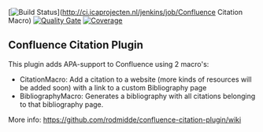 [![Build Status](http://ci.icaprojecten.nl/jenkins/buildStatus/icon?job=Confluence%20Citation%20Macro)](http://ci.icaprojecten.nl/jenkins/job/Confluence Citation Macro)
[![Quality Gate](http://ci.icaprojecten.nl/api/badges/gate?key=nl.mdlware.confluence.plugins.citation)](http://ci.icaprojecten.nl/dashboard/index/nl.mdlware.confluence.plugins.citation)
[![Coverage](http://ci.icaprojecten.nl/api/badges/measure?key=nl.mdlware.confluence.plugins.citation&metric=coverage)](http://ci.icaprojecten.nl/dashboard/index/nl.mdlware.confluence.plugins.citation)


Confluence Citation Plugin
--------------------------
This plugin adds APA-support to Confluence using 2 macro's:
* CitationMacro: Add a citation to a website (more kinds of resources will be added soon) with a link to a custom Bibliography page
* BibliographyMacro: Generates a bibliography with all citations belonging to that bibliography page.


More info: https://github.com/rodmidde/confluence-citation-plugin/wiki
